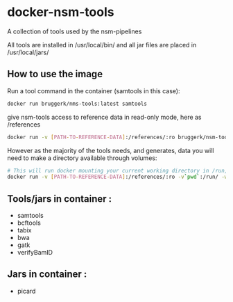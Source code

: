 
docker-nsm-tools
================

A collection of tools used by the nsm-pipelines

All tools are installed in /usr/local/bin/ and all jar files are placed in /usr/local/jars/

How to use the image
---------------------

Run a tool command in the container (samtools in this case):
```bash
docker run bruggerk/nms-tools:latest samtools
```

give nsm-tools  access to reference data in read-only mode, here as /references

```bash
docker run -v [PATH-TO-REFERENCE-DATA]:/references/:ro bruggerk/nsm-tools:latest samtools
```


However as the majority of the tools needs, and generates, data you will need to make a directory available through volumes:


```bash
# This will run docker mounting your current working directory in /run, and execute the program in /run
docker run -v [PATH-TO-REFERENCE-DATA]:/references/:ro -v`pwd`:/run/ -w /run bruggerk/nsm-tools:latest samtools

```


Tools/jars in container :
-------------------------

* samtools
* bcftools
* tabix
* bwa
* gatk
* verifyBamID


Jars in container :
-------------------------

* picard
